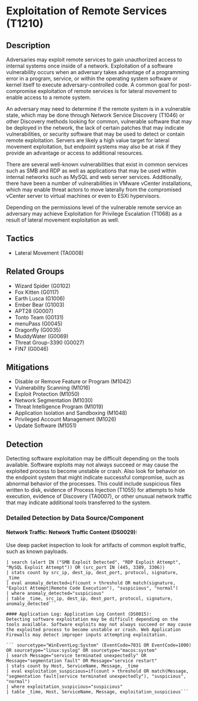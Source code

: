 # Exploitation of Remote Services (T1210)

## Description
Adversaries may exploit remote services to gain unauthorized access to internal systems once inside of a network. Exploitation of a software vulnerability occurs when an adversary takes advantage of a programming error in a program, service, or within the operating system software or kernel itself to execute adversary-controlled code. A common goal for post-compromise exploitation of remote services is for lateral movement to enable access to a remote system.

An adversary may need to determine if the remote system is in a vulnerable state, which may be done through Network Service Discovery (T1046) or other Discovery methods looking for common, vulnerable software that may be deployed in the network, the lack of certain patches that may indicate vulnerabilities,  or security software that may be used to detect or contain remote exploitation. Servers are likely a high value target for lateral movement exploitation, but endpoint systems may also be at risk if they provide an advantage or access to additional resources.

There are several well-known vulnerabilities that exist in common services such as SMB and RDP as well as applications that may be used within internal networks such as MySQL and web server services. Additionally, there have been a number of vulnerabilities in VMware vCenter installations, which may enable threat actors to move laterally from the compromised vCenter server to virtual machines or even to ESXi hypervisors.

Depending on the permissions level of the vulnerable remote service an adversary may achieve Exploitation for Privilege Escalation (T1068) as a result of lateral movement exploitation as well.

## Tactics
- Lateral Movement (TA0008)

## Related Groups
- Wizard Spider (G0102)
- Fox Kitten (G0117)
- Earth Lusca (G1006)
- Ember Bear (G1003)
- APT28 (G0007)
- Tonto Team (G0131)
- menuPass (G0045)
- Dragonfly (G0035)
- MuddyWater (G0069)
- Threat Group-3390 (G0027)
- FIN7 (G0046)

## Mitigations
- Disable or Remove Feature or Program (M1042)
- Vulnerability Scanning (M1016)
- Exploit Protection (M1050)
- Network Segmentation (M1030)
- Threat Intelligence Program (M1019)
- Application Isolation and Sandboxing (M1048)
- Privileged Account Management (M1026)
- Update Software (M1051)

## Detection
Detecting software exploitation may be difficult depending on the tools available. Software exploits may not always succeed or may cause the exploited process to become unstable or crash. Also look for behavior on the endpoint system that might indicate successful compromise, such as abnormal behavior of the processes. This could include suspicious files written to disk, evidence of Process Injection (T1055) for attempts to hide execution, evidence of Discovery (TA0007), or other unusual network traffic that may indicate additional tools transferred to the system.

### Detailed Detection by Data Source/Component
#### Network Traffic: Network Traffic Content (DS0029): 
Use deep packet inspection to look for artifacts of common exploit traffic, such as known payloads.

``` sourcetype="network:packet_capture" OR sourcetype="ids:alert"
| search (alert IN ("SMB Exploit Detected", "RDP Exploit Attempt", "MySQL Exploit Attempt")) OR (src_port IN (445, 3389, 3306))
| stats count by src_ip, dest_ip, dest_port, protocol, signature, _time
| eval anomaly_detected=if(count > threshold OR match(signature, "Exploit Attempt|Remote Code Execution"), "suspicious", "normal")
| where anomaly_detected="suspicious"
| table _time, src_ip, dest_ip, dest_port, protocol, signature, anomaly_detected```

#### Application Log: Application Log Content (DS0015): 
Detecting software exploitation may be difficult depending on the tools available. Software exploits may not always succeed or may cause the exploited process to become unstable or crash. Web Application Firewalls may detect improper inputs attempting exploitation.

``` sourcetype="WinEventLog:System" (EventCode=7031 OR EventCode=1000) OR sourcetype="linux:syslog" OR sourcetype="macos:system"
| search Message="service terminated unexpectedly" OR Message="segmentation fault" OR Message="service restart"
| stats count by Host, ServiceName, Message, _time
| eval exploitation_suspicious=if(count > threshold OR match(Message, "segmentation fault|service terminated unexpectedly"), "suspicious", "normal")
| where exploitation_suspicious="suspicious"
| table _time, Host, ServiceName, Message, exploitation_suspicious```

